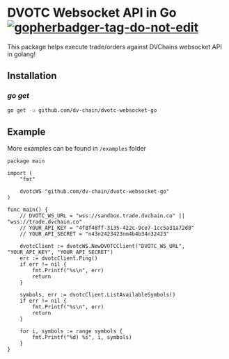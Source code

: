 DVOTC Websocket API in Go <a href='https://github.com/jpoles1/gopherbadger' target='_blank'>![gopherbadger-tag-do-not-edit](https://img.shields.io/badge/Go%20Coverage-80%25-brightgreen.svg?longCache=true&style=flat)</a>
===============
This package helps execute trade/orders against DVChains websocket API in golang!

## Installation

### *go get*
```sh
go get -u github.com/dv-chain/dvotc-websocket-go
```


## Example

More examples can be  found in `/examples` folder

```golang
package main

import (
	"fmt"

	dvotcWS "github.com/dv-chain/dvotc-websocket-go"
)

func main() {
	// DVOTC_WS_URL = "wss://sandbox.trade.dvchain.co" || "wss://trade.dvchain.co"
	// YOUR_API_KEY = "4f8f48ff-3135-422c-9ce7-1cc5a31a72d8"
	// YOUR_API_SECRET = "n43n2423423nm4b4b34n32423"

	dvotcClient := dvotcWS.NewDVOTCClient("DVOTC_WS_URL", "YOUR_API_KEY", "YOUR_API_SECRET")
	err := dvotcClient.Ping()
	if err != nil {
		fmt.Printf("%s\n", err)
		return
	}

	symbols, err := dvotcClient.ListAvailableSymbols()
	if err != nil {
		fmt.Printf("%s\n", err)
		return
	}

	for i, symbols := range symbols {
		fmt.Printf("%d) %s", i, symbols)
	}
}
```
